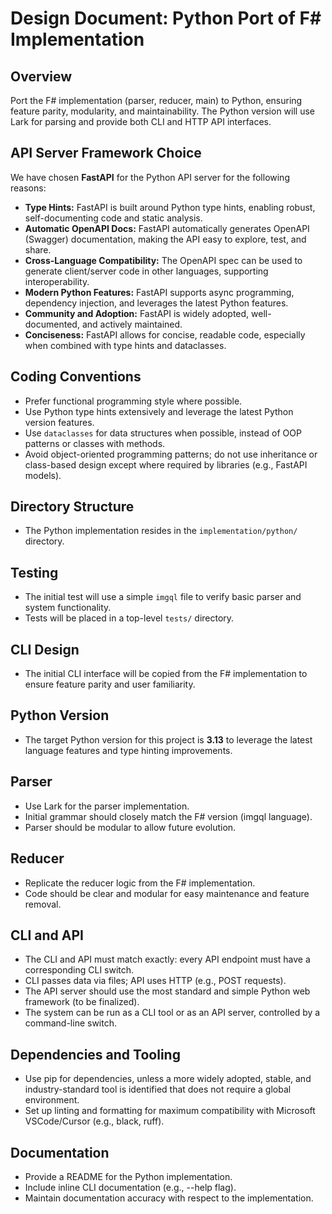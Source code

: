 # Design Document: Python Port of F# Implementation

## Overview

Port the F# implementation (parser, reducer, main) to Python, ensuring feature parity, modularity, and maintainability. The Python version will use Lark for parsing and provide both CLI and HTTP API interfaces.

## API Server Framework Choice

We have chosen **FastAPI** for the Python API server for the following reasons:

- **Type Hints:** FastAPI is built around Python type hints, enabling robust, self-documenting code and static analysis.
- **Automatic OpenAPI Docs:** FastAPI automatically generates OpenAPI (Swagger) documentation, making the API easy to explore, test, and share.
- **Cross-Language Compatibility:** The OpenAPI spec can be used to generate client/server code in other languages, supporting interoperability.
- **Modern Python Features:** FastAPI supports async programming, dependency injection, and leverages the latest Python features.
- **Community and Adoption:** FastAPI is widely adopted, well-documented, and actively maintained.
- **Conciseness:** FastAPI allows for concise, readable code, especially when combined with type hints and dataclasses.

## Coding Conventions

- Prefer functional programming style where possible.
- Use Python type hints extensively and leverage the latest Python version features.
- Use `dataclasses` for data structures when possible, instead of OOP patterns or classes with methods.
- Avoid object-oriented programming patterns; do not use inheritance or class-based design except where required by libraries (e.g., FastAPI models).

## Directory Structure

- The Python implementation resides in the `implementation/python/` directory.

## Testing

- The initial test will use a simple `imgql` file to verify basic parser and system functionality.
- Tests will be placed in a top-level `tests/` directory.

## CLI Design

- The initial CLI interface will be copied from the F# implementation to ensure feature parity and user familiarity.

## Python Version

- The target Python version for this project is **3.13** to leverage the latest language features and type hinting improvements.

## Parser

- Use Lark for the parser implementation.
- Initial grammar should closely match the F# version (imgql language).
- Parser should be modular to allow future evolution.

## Reducer

- Replicate the reducer logic from the F# implementation.
- Code should be clear and modular for easy maintenance and feature removal.

## CLI and API

- The CLI and API must match exactly: every API endpoint must have a corresponding CLI switch.
- CLI passes data via files; API uses HTTP (e.g., POST requests).
- The API server should use the most standard and simple Python web framework (to be finalized).
- The system can be run as a CLI tool or as an API server, controlled by a command-line switch.

## Dependencies and Tooling

- Use pip for dependencies, unless a more widely adopted, stable, and industry-standard tool is identified that does not require a global environment.
- Set up linting and formatting for maximum compatibility with Microsoft VSCode/Cursor (e.g., black, ruff).

## Documentation

- Provide a README for the Python implementation.
- Include inline CLI documentation (e.g., --help flag).
- Maintain documentation accuracy with respect to the implementation.
